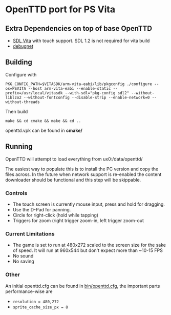# OpenTTD port for PS Vita

## Extra Dependencies on top of base OpenTTD
 - [SDL Vita](https://github.com/angguss/SDL-Vita) with touch support. SDL 1.2 is not required for vita build
 - [debugnet](https://github.com/psxdev/debugnet)

## Building
Configure with

```
PKG_CONFIG_PATH=$VITASDK/arm-vita-eabi/lib/pkgconfig ./configure --os=PSVITA --host arm-vita-eabi --enable-static --prefix=/usr/local/vitasdk --with-sdl="pkg-config sdl2" --without-liblzo2 --without-fontconfig --disable-strip --enable-network=0 --without-threads
```

Then build

```
make && cd cmake && make && cd ..
```

openttd.vpk can be found in __cmake/__

## Running
OpenTTD will attempt to load everything from ux0:/data/openttd/

The easiest way to populate this is to install the PC version and copy the files across. In the future when network support is re-enabled the content downloader should be functional and this step will be skippable.

### Controls
 - The touch screen is currently mouse input, press and hold for dragging.
 - Use the D-Pad for panning.
 - Circle for right-click (hold while tapping)
 - Triggers for zoom (right trigger zoom-in, left trigger zoom-out

### Current Limitations
 - The game is set to run at 480x272 scaled to the screen size for the sake of speed. It will run at 960x544 but don't expect more than ~10-15 FPS
 - No sound
 - No saving

### Other
An initial openttd.cfg can be found in [bin/openttd.cfg](https://github.com/angguss/OpenTTD-vita/blob/master/bin/openttd.cfg), the important parts performance-wise are
 - `resolution = 480,272`
 - `sprite_cache_size_px = 8`
